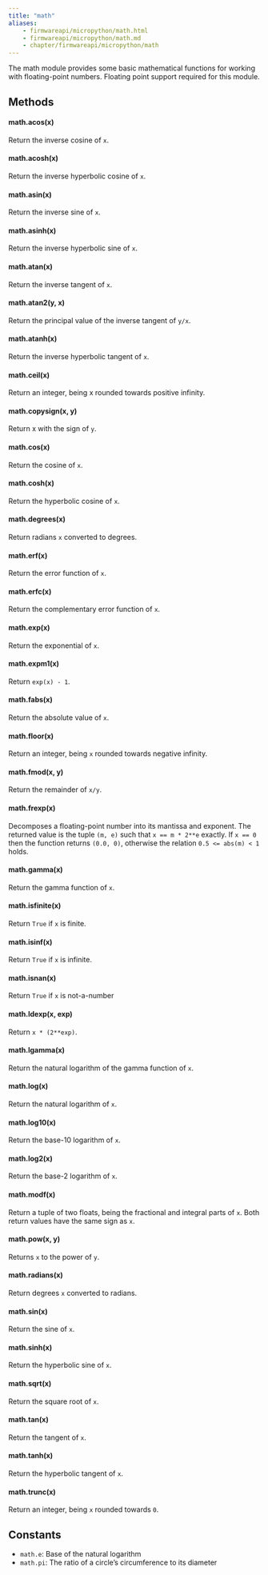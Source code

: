 ```yaml
---
title: "math"
aliases:
    - firmwareapi/micropython/math.html
    - firmwareapi/micropython/math.md
    - chapter/firmwareapi/micropython/math
---
```


The math module provides some basic mathematical functions for working with floating-point numbers. Floating point support required for this module.

## Methods

#### math.acos(x)

Return the inverse cosine of `x`.

#### math.acosh(x)

Return the inverse hyperbolic cosine of `x`.

#### math.asin(x)

Return the inverse sine of `x`.

#### math.asinh(x)

Return the inverse hyperbolic sine of `x`.

#### math.atan(x)

Return the inverse tangent of `x`.

#### math.atan2(y, x)

Return the principal value of the inverse tangent of `y/x`.

#### math.atanh(x)

Return the inverse hyperbolic tangent of `x`.

#### math.ceil(x)

Return an integer, being x rounded towards positive infinity.

#### math.copysign(x, y)

Return x with the sign of `y`.

#### math.cos(x)

Return the cosine of `x`.

#### math.cosh(x)

Return the hyperbolic cosine of `x`.

#### math.degrees(x)

Return radians `x` converted to degrees.

#### math.erf(x)

Return the error function of `x`.

#### math.erfc(x)

Return the complementary error function of `x`.

#### math.exp(x)

Return the exponential of `x`.

#### math.expm1(x)

Return `exp(x) - 1`.

#### math.fabs(x)

Return the absolute value of `x`.

#### math.floor(x)

Return an integer, being `x` rounded towards negative infinity.

#### math.fmod(x, y)

Return the remainder of `x/y`.

#### math.frexp(x)

Decomposes a floating-point number into its mantissa and exponent. The returned value is the tuple `(m, e)` such that `x == m * 2**e` exactly. If `x == 0` then the function returns `(0.0, 0)`, otherwise the relation `0.5 <= abs(m) < 1` holds.

#### math.gamma(x)

Return the gamma function of `x`.

#### math.isfinite(x)

Return `True` if `x` is finite.

#### math.isinf(x)

Return `True` if `x` is infinite.

#### math.isnan(x)

Return `True` if `x` is not-a-number

#### math.ldexp(x, exp)

Return `x * (2**exp)`.

#### math.lgamma(x)

Return the natural logarithm of the gamma function of `x`.

#### math.log(x)

Return the natural logarithm of `x`.

#### math.log10(x)

Return the base-10 logarithm of `x`.

#### math.log2(x)

Return the base-2 logarithm of `x`.

#### math.modf(x)

Return a tuple of two floats, being the fractional and integral parts of `x`. Both return values have the same sign as `x`.

#### math.pow(x, y)

Returns `x` to the power of `y`.

#### math.radians(x)

Return degrees `x` converted to radians.

#### math.sin(x)

Return the sine of `x`.

#### math.sinh(x)

Return the hyperbolic sine of `x`.

#### math.sqrt(x)

Return the square root of `x`.

#### math.tan(x)

Return the tangent of `x`.

#### math.tanh(x)

Return the hyperbolic tangent of `x`.

#### math.trunc(x)

Return an integer, being `x` rounded towards `0`.

## Constants

* `math.e`: Base of the natural logarithm
* `math.pi`: The ratio of a circle’s circumference to its diameter

